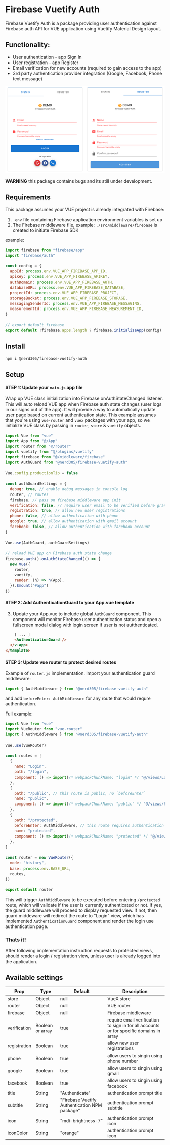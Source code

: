 # Firebase Vuetify Auth

Firebase Vuetify Auth is a package providing user authentication against Firebase auth API for VUE application using Vuetify Material Design layout.

## Functionality:

- User authentication - app Sign In
- User registration - app Register
- Email verification for new accounts (required to gain access to the app)
- 3rd party authentication provider integration (Google, Facebook, Phone text message)

![Login Registration Example](./src/assets/auth-example.png)

**WARNING** this package contains bugs and its still under development.

## Requirements

This package assumes your VUE project is already integrated with Firebase:

1. `.env` file containing Firebase application environment variables is set up
2. The Firebase middleware file, example: `./src/middleware/firebase` is created to initiate Firebase SDK

example:

```javascript
import firebase from "firebase/app"
import "firebase/auth"

const config = {
  appId: process.env.VUE_APP_FIREBASE_APP_ID,
  apiKey: process.env.VUE_APP_FIREBASE_APIKEY,
  authDomain: process.env.VUE_APP_FIREBASE_AUTH,
  databaseURL: process.env.VUE_APP_FIREBASE_DATABASE,
  projectId: process.env.VUE_APP_FIREBASE_PROJECT,
  storageBucket: process.env.VUE_APP_FIREBASE_STORAGE,
  messagingSenderId: process.env.VUE_APP_FIREBASE_MESSAGING,
  measurementId: process.env.VUE_APP_FIREBASE_MEASUREMENT_ID,
}

// export default firebase
export default !firebase.apps.length ? firebase.initializeApp(config) : firebase.app()
```

## Install

```bash
npm i @nerd305/firebase-vuetify-auth
```

## Setup

#### STEP 1: Update your `main.js` app file

Wrap up VUE class initialization into Firebase onAuthStateChanged listener.
This will auto reload VUE app when Firebase auth state changes (user logs in our signs out of the app).
It will provide a way to automatically update user page based on current authentication state.
This example assumes that you're using `vue-router` and `vuex` packages with your app, so we initialize
VUE class by passing in `router`, `store` & `vuetify` objects.

```javascript
import Vue from "vue"
import App from "@/App"
import router from "@/router"
import vuetify from "@/plugins/vuetify"
import firebase from "@/middleware/firebase"
import AuthGuard from "@nerd305/firebase-vuetify-auth"

Vue.config.productionTip = false

const authGuardSettings = {
  debug: true, // enable debug messages in console log
  router, // routes
  firebase, // pass on firebase middleware app init
  verification: false, // require user email to be verified before granting access
  registration: true, // allow new user registrations
  phone: false, // allow authentication with phone
  google: true, // allow authentication with gmail account
  facebook: false, // allow authentication with facebook account
}

Vue.use(AuthGuard, authGuardSettings)

// reload VUE app on Firebase auth state change
firebase.auth().onAuthStateChanged(() => {
  new Vue({
    router,
    vuetify,
    render: (h) => h(App),
  }).$mount("#app")
})
```

#### STEP 2: Add AuthenticationGuard to your App.vue template

3. Update your App.vue to include global `AuthGuard` component.
   This component will monitor Firebase user authentication status and open a fullscreen modal dialog
   with login screen if user is not autthenticated.

```html
    [ ... ]
    <AuthenticationGuard />
  </v-app>
</template>
```

#### STEP 3: Update vue router to protect desired routes

Example of `router.js` implementation. Import your authentication guard middleware:

```javascript
import { AuthMiddleware } from "@nerd305/firebase-vuetify-auth"
```

and add `beforeEnter: AuthMiddleware` for any route that would requre authentication.

Full example:

```javascript
import Vue from "vue"
import VueRouter from "vue-router"
import { AuthMiddleware } from "@nerd305/firebase-vuetify-auth"

Vue.use(VueRouter)

const routes = [
  {
    name: "Login",
    path: "/login",
    component: () => import(/* webpackChunkName: "login" */ "@/views/Login"),
  },
  {
    path: "/public", // this route is public, no `beforeEnter`
    name: "public",
    component: () => import(/* webpackChunkName: "public" */ "@/views/Public.vue"), // example public route
  },
  {
    path: "/protected",
    beforeEnter: AuthMiddleware, // this route requires authentication guard
    name: "protected",
    component: () => import(/* webpackChunkName: "protected" */ "@/views/Protected.vue"), // example protected route
  },
]

const router = new VueRouter({
  mode: "history",
  base: process.env.BASE_URL,
  routes,
})

export default router
```

This will trigger `AuthMiddleware` to be executed before entering `/protected` route, which will validate if the user
is currently authenticated or not. If yes, the guard middleware will proceed to display requested view. If not, then guard middeware
will redirect the route to "Login" view, which has implemented `AuthenticationGuard` component and render the login use authentication page.

### Thats it!

After following implementation instruction requests to protected views, should render a login / registration view, unless user is already logged into the application.

## Available settings

| Prop         | Type             | Default                                       | Description                                                                             |
| ------------ | ---------------- | --------------------------------------------- | --------------------------------------------------------------------------------------- |
| store        | Object           | null                                          | VueX store                                                                              |
| router       | Object           | null                                          | VUE router                                                                              |
| firebase     | Object           | null                                          | Firebase middleware                                                                     |
| verification | Boolean or array | true                                          | require email verification to sign in for all accounts or for specific domains in array |
| registration | Boolean          | true                                          | allow new user registrations                                                            |
| phone        | Boolean          | true                                          | allow users to singin using phone number                                                |
| google       | Boolean          | true                                          | allow users to singin using gmail                                                       |
| facebook     | Boolean          | true                                          | allow users to singin using facebook                                                    |
| title        | String           | "Authenticate"                                | authentication prompt title                                                             |
| subtitle     | String           | "Firebase Vuetify Authentication NPM package" | authentication prompt subtitle                                                          |
| icon         | String           | "mdi-brightness-7"                            | authentication prompt icon                                                              |
| iconColor    | String           | "orange"                                      | authentication prompt icon                                                              |
